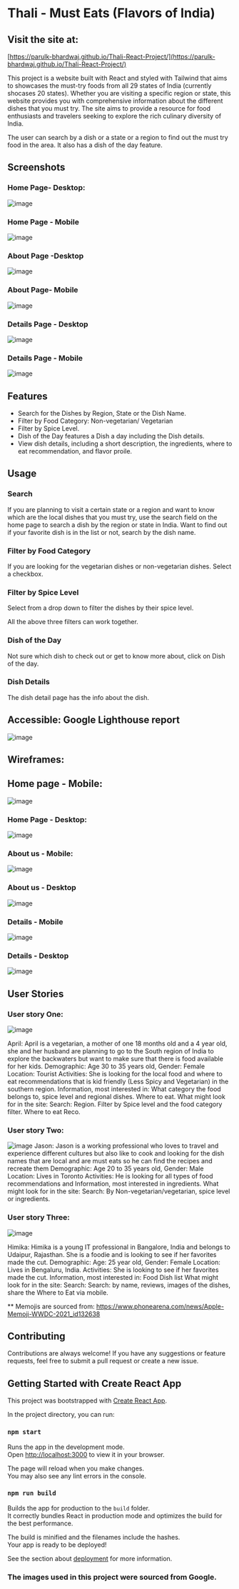 # Thali - Must Eats (Flavors of India)
## Visit the site at: 
[https://parulk-bhardwaj.github.io/Thali-React-Project/](https://parulk-bhardwaj.github.io/Thali-React-Project/)

This project is a website built with React and styled with Tailwind that aims to showcases the must-try foods from all 29 states of India (currently shocases 20 states). Whether you are visiting a specific region or state, this website provides you with comprehensive information about the different dishes that you must try. The site aims to provide a resource for food enthusiasts and travelers seeking to explore the rich culinary diversity of India.

The user can search by a dish or a state or a region to find out the must try food in the area. It also has a dish of the day feature.

## Screenshots 
### Home Page- Desktop:
![image](https://github.com/ParulK-bhardwaj/Thali-React-Project/assets/111934039/3116c6ed-ab1d-42b6-90df-1f9dbb585701)
### Home Page - Mobile
![image](https://github.com/ParulK-bhardwaj/Thali-React-Project/assets/111934039/d1d8a9ac-e049-48ac-9371-44fb17827986)
### About Page -Desktop
![image](https://github.com/ParulK-bhardwaj/Thali-React-Project/assets/111934039/0d0125a5-1e07-4b1b-a8fd-774118ea2c34)
### About Page- Mobile
![image](https://github.com/ParulK-bhardwaj/Thali-React-Project/assets/111934039/0b4085fe-6ead-4bf7-95c8-ccd526da65d7)
### Details Page - Desktop
![image](https://github.com/ParulK-bhardwaj/Thali-React-Project/assets/111934039/47af96b0-190d-442d-accd-413af909e187)
### Details Page - Mobile
![image](https://github.com/ParulK-bhardwaj/Thali-React-Project/assets/111934039/038caa2b-b1a2-4f22-8cc1-aa388f4a8196)


## Features
- Search for the Dishes by Region, State or the Dish Name.
- Filter by Food Category: Non-vegetarian/ Vegetarian 
- Filter by Spice Level.
- Dish of the Day features a Dish a day including the Dish details.
- View dish details, including a short description, the ingredients, where to eat recommendation, and flavor proile.

## Usage

### Search
If you are planning to visit a certain state or a region and want to know which are the local dishes that you must try, use the search field on the home page to search a dish by the region or state in India. Want to find out if your favorite dish is in the list or not, search by the dish name.

### Filter by Food Category
If you are looking for the vegetarian dishes or non-vegetarian dishes. Select a checkbox.

### Filter by Spice Level
Select from a drop down to filter the dishes by their spice level. 

All the above three filters can work together.

### Dish of the Day
Not sure which dish to check out or get to know more about, click on Dish of the day.

### Dish Details
The dish detail page has the info about the dish.

## Accessible: Google Lighthouse report
![image](https://github.com/ParulK-bhardwaj/Thali-React-Project/assets/111934039/4526bfbb-571f-4401-9e6b-f383b1b4816d)

## Wireframes:
## Home page - Mobile: 
![image](https://github.com/ParulK-bhardwaj/Thali-React-Project/assets/111934039/3e3c2266-4b09-4ddd-b08b-7b964ae4ada1)
### Home Page - Desktop:
![image](https://github.com/ParulK-bhardwaj/Thali-React-Project/assets/111934039/d0fc6cba-76f9-4ab8-95ba-05d88028dfd0)
### About us - Mobile:
![image](https://github.com/ParulK-bhardwaj/Thali-React-Project/assets/111934039/5e9f36e4-0514-424b-9607-42086e87350a)
### About us - Desktop
![image](https://github.com/ParulK-bhardwaj/Thali-React-Project/assets/111934039/f4940dea-b626-4644-90fe-1ce2d38155d3)
### Details - Mobile
![image](https://github.com/ParulK-bhardwaj/Thali-React-Project/assets/111934039/adeb540c-41e4-4631-8d04-1d55ae49bbe7)
### Details - Desktop
![image](https://github.com/ParulK-bhardwaj/Thali-React-Project/assets/111934039/476b3b33-289b-4393-b22f-6de3177e253f)

## User Stories
### User story One: 
![image](https://github.com/ParulK-bhardwaj/Thali-React-Project/assets/111934039/1d996d96-8c7f-487d-8a14-5e75739c3e27)

April: April is a vegetarian, a mother of one 18 months old and a 4 year old, she and her husband are planning to go to the South region of India to explore the backwaters but want to make sure that there is food available for her kids. 
Demographic: Age 30 to 35 years old, Gender: Female
Location: Tourist
Activities: She is looking for the local food and where to eat recommendations that is kid friendly (Less Spicy and Vegetarian) in the southern region.
Information, most interested in: What category the food belongs to, spice level and regional dishes. Where to eat.
What might look for in the site: Search: Region. Filter by Spice level and the food category filter. Where to eat Reco.

### User story Two: 
![image](https://github.com/ParulK-bhardwaj/Thali-React-Project/assets/111934039/c0d13b19-bcb8-48d6-a9cc-8cdadf4c8f0c)
Jason: Jason is a working professional who loves to travel and experience different cultures but also like to cook and looking for the dish names that are local and are must eats so he can find the recipes and recreate them 
Demographic: Age 20 to 35 years old, Gender: Male
Location: Lives in Toronto
Activities: He is looking for all types of food recommendations and Information, most interested in ingredients.
What might look for in the site: Search: By Non-vegetarian/vegetarian, spice level or ingredients. 

### User story Three:
![image](https://github.com/ParulK-bhardwaj/Thali-React-Project/assets/111934039/d25b729c-e6b4-4623-968f-c11c59acf31f)

Himika: Himika is a young IT professional in Bangalore, India and belongs to Udaipur, Rajasthan. She is a foodie and is looking to see if her favorites made the cut. 
Demographic: Age: 25 year old, Gender: Female
Location: Lives in Bengaluru, India.
Activities: She is looking to see if her favorites made the cut. 
Information, most interested in: Food Dish list
What might look for in the site: Search: Search: by name, 
reviews, images of the dishes, share the Where to Eat via mobile.


** Memojis are sourced from: https://www.phonearena.com/news/Apple-Memoji-WWDC-2021_id132638



## Contributing

Contributions are always welcome! If you have any suggestions or feature requests, feel free to submit a pull request or create a new issue.


## Getting Started with Create React App

This project was bootstrapped with [Create React App](https://github.com/facebook/create-react-app).


In the project directory, you can run:

### `npm start`

Runs the app in the development mode.\
Open [http://localhost:3000](http://localhost:3000) to view it in your browser.

The page will reload when you make changes.\
You may also see any lint errors in the console.

### `npm run build`

Builds the app for production to the `build` folder.\
It correctly bundles React in production mode and optimizes the build for the best performance.

The build is minified and the filenames include the hashes.\
Your app is ready to be deployed!

See the section about [deployment](https://facebook.github.io/create-react-app/docs/deployment) for more information.

### The images used in this project were sourced from Google.